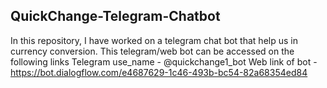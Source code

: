## QuickChange-Telegram-Chatbot
In this repository, I have worked on a telegram chat bot that help us in currency conversion.
This telegram/web bot can be accessed on the following links
Telegram use_name - @quickchange1_bot
Web link of bot - https://bot.dialogflow.com/e4687629-1c46-493b-bc54-82a68354ed84
